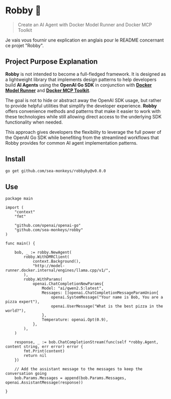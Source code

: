 # Robby 🤖
> Create an AI Agent with Docker Model Runner and Docker MCP Toolkit

Je vais vous fournir une explication en anglais pour le README concernant ce projet "Robby".

## Project Purpose Explanation

**Robby** is not intended to become a full-fledged framework. It is designed as a lightweight library that implements design patterns to help developers build **AI Agents** using the **OpenAI Go SDK** in conjunction with **[Docker Model Runner](https://docs.docker.com/model-runner/)** and **[Docker MCP Toolkit](https://docs.docker.com/ai/mcp-catalog-and-toolkit/toolkit/)**. 

The goal is not to hide or abstract away the OpenAI SDK usage, but rather to provide helpful utilities that simplify the developer experience. **Robby** offers convenience methods and patterns that make it easier to work with these technologies while still allowing direct access to the underlying SDK functionality when needed.

This approach gives developers the flexibility to leverage the full power of the OpenAI Go SDK while benefiting from the streamlined workflows that Robby provides for common AI agent implementation patterns.

## Install

```bash
go get github.com/sea-monkeys/robbyby@v0.0.0
```

## Use

```golang
package main

import (
	"context"
	"fmt"

	"github.com/openai/openai-go"
	"github.com/sea-monkeys/robby"
)

func main() {

	bob, _ := robby.NewAgent(
		robby.WithDMRClient(
			context.Background(),
			"http://model-runner.docker.internal/engines/llama.cpp/v1/",
		),
		robby.WithParams(
			openai.ChatCompletionNewParams{
				Model: "ai/qwen2.5:latest",
				Messages: []openai.ChatCompletionMessageParamUnion{
					openai.SystemMessage("Your name is Bob, You are a pizza expert"),
					openai.UserMessage("What is the best pizza in the world?"),
				},
				Temperature: openai.Opt(0.9),
			},
		),
	)

	response, _ := bob.ChatCompletionStream(func(self *robby.Agent, content string, err error) error {
		fmt.Print(content)
		return nil
	})

	// Add the assistant message to the messages to keep the conversation going
	bob.Params.Messages = append(bob.Params.Messages, openai.AssistantMessage(response))

}
```